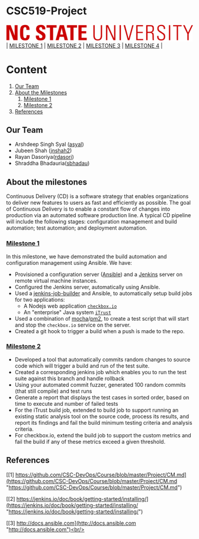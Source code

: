 # CSC519-Project

![](./resources/01-NCSU-Logo.png)
| [MILESTONE 1](https://github.ncsu.edu/jnshah2/CSC519-Project/tree/Milestone1) | [MILESTONE 2](https://github.ncsu.edu/jnshah2/CSC519-Project/tree/Milestone2) | [MILESTONE 3](#) | [MILESTONE 4](#) |

# Content
1. [Our Team](#our-team)
2. [About the Milestones](#about-the-milestones)
	1. [Milestone 1](https://github.ncsu.edu/jnshah2/CSC519-Project/tree/Milestone1)
	2. [Milestone 2](https://github.ncsu.edu/jnshah2/CSC519-Project/tree/Milestone2)
3. [References](#references)

## Our Team

* Arshdeep Singh Syal ([asyal](mailto:asyal@ncsu.edu))
* Jubeen Shah ([jnshah2](mailto:jnshah2@ncsu.edu))
* Rayan Dasoriya([rdasori](mailto:rdasori@ncsu.edu))
* Shraddha Bhadauria([sbhadau](mailto:sbhadau@ncsu.edu))

## About the milestones

Continuous Delivery (CD) is a software strategy that enables organizations to deliver new features to users as fast and efficiently as possible. The goal of Continuous Delivery is to enable a constant flow of changes into production via an automated software production line. A typical CD pipeline will include the following stages: configuration management and build automation; test automation; and deployment automation.

### [Milestone 1](https://github.ncsu.edu/jnshah2/CSC519-Project/tree/Milestone1)

In this milestone, we have demonstrated the build automation and configuration management using Ansible. We have:

* Provisioned a configuration server ([Ansible](https://www.ansible.com)) and a [Jenkins](https://jenkins.io) server on remote virtual machine instances.
* Configured the Jenkins server, automatically using Ansible.
* Used a [jenkins-job-builder](https://docs.openstack.org/infra/jenkins-job-builder/) and Ansible, to automatically setup build jobs for two applications:
	* A Nodejs web application [`checkbox.io`](https://github.com/chrisparnin/checkbox.io)
	* An "enterprise" Java system [`iTrust`](https://github.ncsu.edu/engr-csc326-staff/iTrust2-v4/tree/master/iTrust2)
* Used a combination of [mocha](https://www.npmjs.com/package/mocha)/[pm2](https://www.npmjs.com/package/pm2), to create a test script that will start and stop the `checkbox.io` service on the server.
* Created a git hook to trigger a build when a push is made to the repo.

### [Milestone 2](https://github.ncsu.edu/jnshah2/CSC519-Project/tree/Milestone2)

* Developed a tool that automatically commits random changes to source code which will trigger a build and run of the test suite.
* Created a corresponding jenkins job which enables you to run the test suite against this branch and handle rollback
* Using your automated commit fuzzer, generated 100 random commits (that still compile) and test runs
* Generate a report that displays the test cases in sorted order, based on time to execute and number of failed tests
* For the iTrust build job, extended to build job to support running an existing static analysis tool on the source code, process its results, and report its findings and fail the build minimum testing criteria and analysis criteria.
* For checkbox.io, extend the build job to support the custom metrics and fail the build if any of these metrics exceed a given threshold.


## References

[[1] https://github.com/CSC-DevOps/Course/blob/master/Project/CM.md](https://github.com/CSC-DevOps/Course/blob/master/Project/CM.md "https://github.com/CSC-DevOps/Course/blob/master/Project/CM.md")

[[2] https://jenkins.io/doc/book/getting-started/installing/](https://jenkins.io/doc/book/getting-started/installing/ "https://jenkins.io/doc/book/getting-started/installing/")

[[3] http://docs.ansible.com](http://docs.ansible.com "http://docs.ansible.com")<br/>

